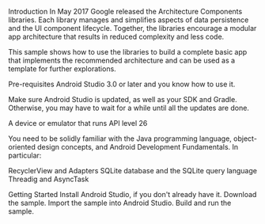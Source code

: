 Introduction
In May 2017 Google released the Architecture Components libraries. Each library manages and simplifies aspects of data persistence and the UI component lifecycle. Together, the libraries encourage a modular app architecture that results in reduced complexity and less code.

This sample shows how to use the libraries to build a complete basic app that implements the recommended architecture and can be used as a template for further explorations.

Pre-requisites
Android Studio 3.0 or later and you know how to use it.

Make sure Android Studio is updated, as well as your SDK and Gradle. Otherwise, you may have to wait for a while until all the updates are done.

A device or emulator that runs API level 26

You need to be solidly familiar with the Java programming language, object-oriented design concepts, and Android Development Fundamentals. In particular:

RecyclerView and Adapters
SQLite database and the SQLite query language
Threadig and AsyncTask

Getting Started
Install Android Studio, if you don't already have it.
Download the sample.
Import the sample into Android Studio.
Build and run the sample.
